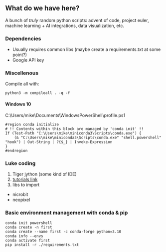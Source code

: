 ## What do we have here? 

A bunch of _truly_ random python scripts:  advent of code, project euler, machine learning + AI integrations, data visualization, etc.  

### Dependencies
* Usually requires common libs (maybe create a requirements.txt at some point?)
* Google API key

### Miscellenous 

Compile all with:
~~~
python3 -m compileall . -q -f
~~~

#### Windows 10
C:\Users/mike\Documents\WindowsPowerShell\profile.ps1
~~~
#region conda initialize
# !! Contents within this block are managed by 'conda init' !!
If (Test-Path "C:\Users\mike\miniconda3\Scripts\conda.exe") {
    (& "C:\Users\mike\miniconda3\Scripts\conda.exe" "shell.powershell" "hook") | Out-String | ?{$_} | Invoke-Expression
}
#endregion
~~~

### Luke coding

1. Tiger jython (some kind of IDE)
2. [tutorials link](https://python-online.ch/)
3. libs to import
* nicrobit
* neopixel 

### Basic environment management with conda & pip

~~~
conda init powershell
conda create -n first
conda create --name first -c conda-forge python=3.10
conda info --envs
conda activate first 
pip install -r ./requirements.txt
~~~
